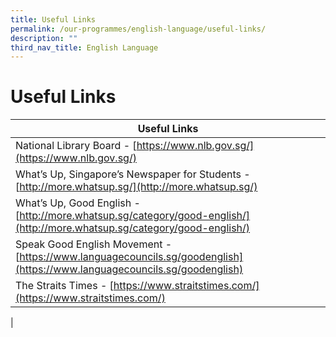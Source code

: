 ```yaml
---
title: Useful Links
permalink: /our-programmes/english-language/useful-links/
description: ""
third_nav_title: English Language
---
```

# **Useful Links**

| Useful Links |
| --- |
| National Library Board - [https://www.nlb.gov.sg/](https://www.nlb.gov.sg/)
What’s Up, Singapore’s Newspaper for Students - [http://more.whatsup.sg/](http://more.whatsup.sg/)|
|What’s Up, Good English - [http://more.whatsup.sg/category/good-english/](http://more.whatsup.sg/category/good-english/)|
|Speak Good English Movement - [https://www.languagecouncils.sg/goodenglish](https://www.languagecouncils.sg/goodenglish)|
|The Straits Times - [https://www.straitstimes.com/](https://www.straitstimes.com/) |
|